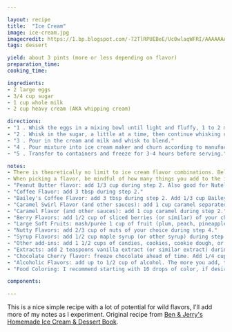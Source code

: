 ```yaml
---

layout: recipe
title:  "Ice Cream"
image: ice-cream.jpg
imagecredit: https://1.bp.blogspot.com/-72TlRPUEBeE/Uc0wlaqWFRI/AAAAAAAAL2U/vuxGpE6lk5U/s1600/basic_vanilla_ice_cream_mezza.JPG
tags: dessert

yield: about 3 pints (more or less depending on flavor)
preparation_time:
cooking_time:

ingredients:
- 2 large eggs
- 3/4 cup sugar
- 1 cup whole milk
- 2 cup heavy cream (AKA whipping cream)

directions:
- "1 . Whisk the eggs in a mixing bowl until light and fluffy, 1 to 2 minutes."
- "2 . Whisk in the sugar, a little at a time, then continue whisking until completely blended, about 1 minute more. Optional: Add incorporated flavorings during this step (like vanilla or peanut butter)."
- "3 . Pour in the cream and milk and whisk to blend."
- "4 . Pour mixture into ice cream maker and churn according to manufacturer's instructions. Optional: In the last 5 minutes of churning, add other add-ins (like fruits, nuts, or candies), then keep churning for the last 5 minutes until finished."
- "5 . Transfer to containers and freeze for 3-4 hours before serving."

notes:
- There is theoretically no limit to ice cream flavor combinations. Below I've listed some helpful guidelines that help me choose the amount of add-ins for my flavors, generally the amounts are for making flavors with 1 or 2 add-ins. Mix and match and follow your heart!
- When picking a flavor, be mindful of how many things you add to the ice cream batch. Too many things could make the ice cream harder to freeze, leaving you with a sloppy cold soup. If doing 3 or more add-ins, use less than the amounts listed below.
- "Peanut Butter flavor: add 1/3 cup during step 2. Also good for Nutella, cookie butter, or other similar things."
- "Coffee Flavor: add 3 tbsp during step 2."
- "Bailey's Coffee Flavor: add 3 tbsp during step 2. Add 1/3 cup Bailey's during step 3."
- "Caramel Swirl Flavor (and other sauces): add 1 cup caramel separated between layers of ice cream during step 5. You can also add it during step 4 to do it the easy way."
- "Caramel Flavor (and other sauces): add 1 cup caramel during step 2."
- "Berry Flavors: add 1/2 cup of sliced berries (or similar) of your choice during step 4."
- "Large Soft Fruits: mash/purée 1 cup of fruit (plum, peach, pineapple, mango, etc.) and mix with 1/4 cup sugar. Cover and refrigerate for 1 hour. Drain fruit juice into ice cream during step 3. Add fruit purée during step 4."
- "Nutty Flavors: add 2/3 cup of nuts of your choice during step 4."
- "Syrup Flavors: add 1/2 cup maple syrup (or other syrup) during step 2."
- "Other add-ins: add 1 1/2 cups of candies, cookies, cookie dough, or similar during step 4."
- "Extracts: add 2 teaspoons vanilla extract (or similar extract) during step 2. Add 3/4 tsp (1 dram) licorice flavor extract during step 2."
- "Chocolate Cherry flavor: freeze chocolate ahead of time. Add 1/4 cup shaved chocolate and 8 sliced cherries during step 4. To shave chocolate, use a chef's knife to finely shave/chop the sides of the chocolate into tiny thin shavings. For the cherries, cut into quarters."
- "Alcoholic Flavors: add up to 1/2 cup of alcohol. The more you add, the harder it is to freeze, so I recommend 1/3 cup + a splash. You can mix this with other flavors."
- "Food Coloring: I recommend starting with 10 drops of color, if desired, and add more if necessary. Adding more than 30 drops can affect consistency."

components:

---
```


This is a nice simple recipe with a lot of potential for wild flavors, I'll add more of my notes as I experiment.
Original recipe from [Ben & Jerry's Homemade Ice Cream & Dessert Book](https://www.amazon.com/Jerrys-Homemade-Cream-Dessert-Book/dp/0894803123).